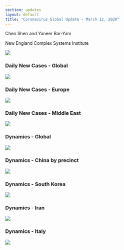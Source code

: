 ```yaml
---
section: updates
layout: default
title: "Coronavirus Global Update - March 12, 2020"
---
```


Chen Shen and Yaneer Bar-Yam

New England Complex Systems Institute

![](/media/5e6b339d3dfad85882cb3e79_3_12_summary.png)

### Daily New Cases - Global

![](/media/5e6b339dd08b12d2d48d1d65_3_12_world_daily.png)

### Daily New Cases - Europe

![](/media/5e6b339d3dfad8519fcb3e78_3_12_eu_daily.png)

### Daily New Cases - Middle East

![](/media/5e6b339d127853fb4d2b4eba_3_12_me_daily.png)

### Dynamics - Global

![](/media/5e6b339d9bbe2639f4ff6f03_Global_3_12.png)

### Dynamics - China by precinct

![](/media/5e6b339d9bbe26feacff6f04_China_3_12.png)

### Dynamics - South Korea

![](/media/5e6b339e40b2ff6ac22e0b67_Sout_Korea_3_12.png)

### Dynamics - Iran

![](/media/5e6b339e127853166e2b4ebb_Iran_3_12.png)

### Dynamics - Italy

![](/media/5e6b339ed08b120e418d1dd0_Italy_3_11.png)
